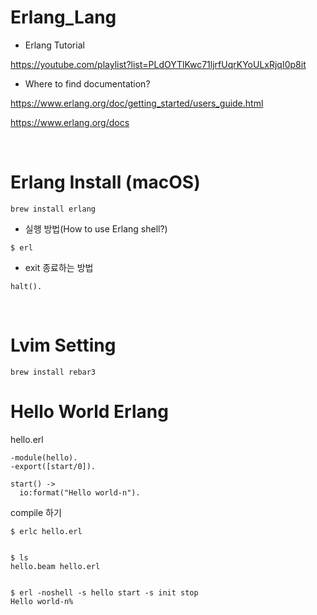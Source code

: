 # Erlang_Lang

- Erlang Tutorial

https://youtube.com/playlist?list=PLdOYTlKwc71ljrfUqrKYoULxRjqI0p8it

- Where to find documentation?

https://www.erlang.org/doc/getting_started/users_guide.html

https://www.erlang.org/docs

<br>

# Erlang Install (macOS)

```
brew install erlang
```

- 실행 방법(How to use Erlang shell?)

```
$ erl
```

- exit 종료하는 방법

```
halt().
```

<br>

# Lvim Setting

```
brew install rebar3
```

# Hello World Erlang

hello.erl

```
-module(hello).
-export([start/0]).

start() ->
  io:format("Hello world-n").
```

compile 하기

```
$ erlc hello.erl


$ ls
hello.beam hello.erl


$ erl -noshell -s hello start -s init stop
Hello world-n%
```
